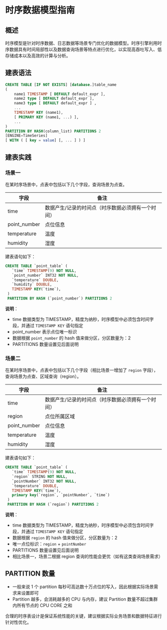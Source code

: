 # 时序数据模型指南

## 概述
时序模型是针对时序数据、日志数据等场景专门优化的数据模型。时序引擎利用时序数据具有时间局部性以及数据查询场景等特点进行优化，以实现高吞吐写入、低存储成本以及高效的计算与分析。

## 建表语法

```sql
CREATE TABLE [IF NOT EXISTS] [database.]table_name 
(
    name1 TIMESTAMP [ DEFAULT default_expr ],
    name2 type [ DEFAULT default_expr ],
    name3 type [ DEFAULT default_expr ] ,
    ...
    TIMESTAMP KEY (name1),
    [ PRIMARY KEY (name1, ...) ],
    ...
)
PARTITION BY HASH(column_list) PARTITIONS 2
[ENGINE=TimeSeries]
[ WITH ( [ key = value] [, ... ] ) ]
```

## 建表实践

### 场景一

在某时序场景中，点表中包括以下几个字段，查询场景为点查。

| 字段          |  备注                                                   | 
| ------------- | ------------------------------------------------------ | 
| time          | 数据产生/记录的时间点（时序数据必须拥有一个时间）           |   
| point_number  | 点位信息                                                |   
| temperature   | 温度                                                   |   
| humidity      | 湿度                                                    |   


建表语句如下：

```sql
CREATE TABLE `point_table` (                          
   `time` TIMESTAMP(9) NOT NULL,
   `point_number` INT32 NOT NULL,                                               
   `temperature` DOUBLE,
   `humidity` DOUBLE,                                     
   TIMESTAMP KEY(`time`),                   
 )                                                     
 PARTITION BY HASH (`point_number`) PARTITIONS 2
```
**说明**：
- time 数据类型为 TIMESTAMP，精度为纳秒，时序模型中必须包含时间字段，并通过 `TIMESTAMP KEY` 语句指定
- point_number 表示点位唯一标识
- 数据根据 `point_number` 的 hash 值来做分区，分区数量为：2
- PARTITIONS 数量设置见后面说明

### 场景二

在某时序场景中，点表中包括以下几个字段（相比场景一增加了 `region` 字段），查询场景为点查、区域查询（region）。

| 字段          |  备注                                                   | 
| ------------- | ------------------------------------------------------ | 
| time          | 数据产生/记录的时间点（时序数据必须拥有一个时间）           |   
| region        | 点位所属区域                                             |   
| point_number  | 点位信息                                                |   
| temperature   | 温度                                                   |   
| humidity      | 湿度                                                    |   

建表语句如下：

```sql
CREATE TABLE `point_table` (                          
   `time` TIMESTAMP(9) NOT NULL,
   `region` STRING NOT NULL,                       
   `pointNumber` INT32 NOT NULL,                                               
   `temperature` DOUBLE,                                     
   TIMESTAMP KEY(`time`),
   primary key(`region`, `pointNumber`, `time`)                               
 )                                                     
 PARTITION BY HASH (`region`) PARTITIONS 2
```
**说明**：
- time 数据类型为 TIMESTAMP，精度为纳秒，时序模型中必须包含时间字段，并通过 `TIMESTAMP KEY` 语句指定
- 数据根据 `region` 的 hash 值来做分区，分区数量为：2
- 唯一点位标识：`region` + `pointNumber`
- PARTITIONS 数量设置见后面说明
- 相比场景一，场景二根据 region 查询的性能会更优（如有这类查询场景需求）

## PARTITION 数量
- 一般来说 1 个 partition 每秒可高达数十万点位的写入，因此根据实际场景需求来设置即可
- Partition 越多，会消耗越多的 CPU 与内存，建议 Partition 数量不超过集群内所有节点的 CPU CORE 之和 

合理的时序表设计是保证系统性能的关键，建议根据实际业务场景和数据特征进行针对性优化。

